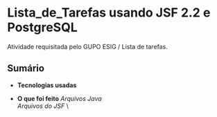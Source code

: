 # Lista_de_Tarefas usando JSF 2.2 e PostgreSQL
Atividade requisitada pelo GUPO ESIG / Lista de tarefas.

## Sumário
- **Tecnologias usadas**

- **O que foi feito**
  _Arquivos Java_ \
  _Arquivos do JSF_ \
  
